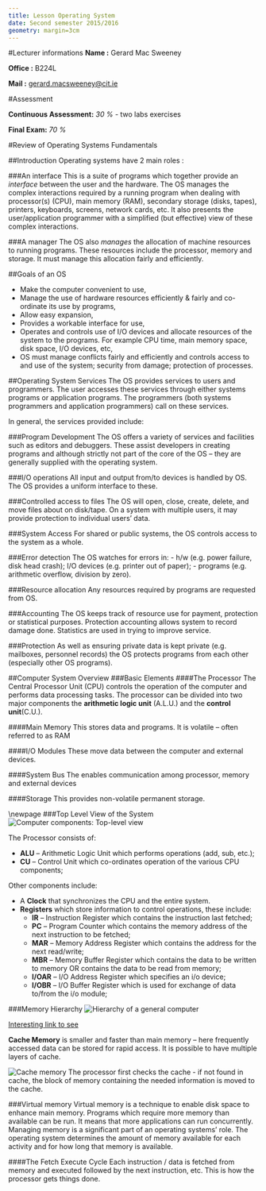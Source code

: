 ```yaml
---
title: Lesson Operating System
date: Second semester 2015/2016
geometry: margin=3cm
---
```


#Lecturer informations
__Name :__ Gerard Mac Sweeney

__Office :__ B224L

__Mail :__ [gerard.macsweeney@cit.ie](mailto:gerard.macsweeney@cit.ie)

#Assessment

__Continuous Assessment:__ _30 %_ - two labs exercises

__Final Exam:__ _70 %_

#Review of Operating Systems Fundamentals

##Introduction
Operating systems have 2 main roles :

###An interface
This is a suite of programs which together provide an _interface_ between the
user and the hardware. The OS manages the complex interactions required by a
running program when dealing with processor(s) (CPU), main memory (RAM),
secondary storage (disks, tapes), printers, keyboards, screens, network cards,
etc. It also presents the user/application programmer with a simplified (but
effective) view of these complex interactions.

###A manager
The OS also _manages_ the allocation of machine resources to running programs.
These resources include the processor, memory and storage. It must manage this
allocation fairly and efficiently.

##Goals of an OS
- Make the computer convenient to use,
- Manage the use of hardware resources efficiently & fairly and co-ordinate its
use by programs,
- Allow easy expansion,
- Provides a workable interface for use,
- Operates and controls use of I/O devices and allocate resources of the system
to the programs. For example CPU time, main memory space, disk space, I/O
devices, etc,
- OS must manage conflicts fairly and efficiently and controls access to and use
of the system; security from damage; protection of processes.

##Operating System Services
The OS provides services to users and programmers. The user accesses these
services through either systems programs or application programs. The
programmers (both systems programmers and application programmers) call on these
services.

In general, the services provided include:

###Program Development
The OS offers a variety of services and facilities such as editors and
debuggers. These assist developers in creating programs and although strictly
not part of the core of the OS – they are generally supplied with the operating
system.

###I/O operations
All input and output from/to devices is handled by OS. The OS provides a uniform
interface to these.

###Controlled access to files
The OS will open, close, create, delete, and move files about on disk/tape. On a
system with multiple users, it may provide protection to individual users’ data.

###System Access
For shared or public systems, the OS controls access to the system as a whole.

###Error detection
The OS watches for errors in: - h/w (e.g. power failure, disk head crash); I/O
devices (e.g. printer out of paper); - programs (e.g. arithmetic overflow,
division by zero).

###Resource allocation
Any resources required by programs are requested from OS.

###Accounting
The OS keeps track of resource use for payment, protection or statistical
purposes. Protection accounting allows system to record damage done. Statistics
are used in trying to improve service.

###Protection
As well as ensuring private data is kept private (e.g. mailboxes, personnel records) the OS protects programs from each other (especially other OS programs).

##Computer System Overview
###Basic Elements
####The Processor
The Central Processor Unit (CPU) controls the operation of the computer and
performs data processing tasks. The processor can be divided into two major
components the __arithmetic logic unit__ (A.L.U.) and the __control unit__(C.U.).

####Main Memory
This stores data and programs. It is volatile – often referred to as RAM

####I/O Modules
These move data between the computer and external devices.

####System Bus
The enables communication among processor, memory and external devices

####Storage
This provides non-volatile permanent storage.

\newpage
###Top Level View of the System
![Computer components: Top-level view](http://voer.edu.vn/file/11893)

The Processor consists of:

- __ALU__ – Arithmetic Logic Unit which performs operations (add, sub, etc.);
- __CU__ – Control Unit which co-ordinates operation of the various CPU components;

Other components include:

- A __Clock__ that synchronizes the CPU and the entire system.
- __Registers__ which store information to control operations, these include:
    - __IR__ – Instruction Register which contains the instruction last fetched;
    - __PC__ – Program Counter which contains the memory address of the next
    instruction to be fetched;
    - __MAR__ – Memory Address Register which contains the address for the next
    read/write;
    - __MBR__ – Memory Buffer Register which contains the data to be written to
    memory OR contains the data to be read  from memory;
    - __I/OAR__ – I/O Address Register which specifies an i/o device;
    - __I/OBR__ – I/O Buffer Register which is used for exchange of data to/from
    the i/o module;

###Memory Hierarchy
![Hierarchy of a general computer](http://cse1.net/recaps/img/4-hierarchy.jpg)

[Interesting link to see](http://computer.howstuffworks.com/virtual-memory.html)

__Cache Memory__ is smaller and faster than main memory – here frequently
accessed data can be stored for rapid access. It is possible to have multiple
layers of cache.

![Cache memory](https://static.lwn.net/images/cpumemory/cpumemory.1.png)
The processor first checks the cache - if not found in cache, the block of
memory containing the needed information is moved to the cache.

###Virtual memory
Virtual memory is a technique to enable disk space to enhance main memory.
Programs which require more memory than available can be run. It means that
more applications can run concurrently. Managing memory is a significant part of
an operating systems’ role. The operating system determines the amount of memory
available for each activity and for how long that memory is available.

####The Fetch Execute Cycle
Each instruction / data is fetched from memory and executed followed by the next
instruction, etc. This is how the processor gets things done.
